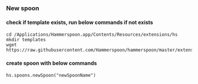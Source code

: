 ### New spoon
#### check if template exists, run below commands if not exists
```
cd /Applications/Hammerspoon.app/Contents/Resources/extensions/hs
mkdir templates
wget https://raw.githubusercontent.com/Hammerspoon/hammerspoon/master/extensions/spoons/templates/init.tpl
```

#### create spoon with below commands
```
hs.spoons.newSpoon("newSpoonName")
```
